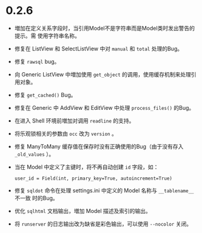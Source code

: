 # 0.2.6

* 増加在定义关系字段时，当引用Model不是字符串而是Model类时发出警告的提示。需
  使用字符串名称。
* 修复在 ListView 和 SelectListView 中对 `manual` 和 `total` 处理的Bug。
* 修复 `rawsql` bug。
* 向 Generic ListView 中増加使用 `get_object` 的调用，使用缓存机制来处理引用对象。
* 修复 `get_cached()` Bug。
* 修复在 Generic 中 AddView 和 EditView 中处理 `process_files()` 的Bug。
* 在进入 Shell 环境前増加对调用 `readline` 的支持。
* 将乐观锁相关的参数由 `occ` 改为 `version` 。
* 修复 ManyToMany 缓存值在保存时没有正确使用的Bug（由于没有存入 `_old_values` ）。
* 当在 Model 中定义了主键时，将不再自动创建 `id` 字段，如：

    ```
    user_id = Field(int, primary_key=True, autoincrement=True)
    ```

* 修复 `sqldot` 命令在处理 settings.ini 中定义的 Model 名称与 `__tablename__` 不一致
  时的Bug。
* 优化 `sqlhtml` 文档输出，増加 Model 描述及索引的输出。
* 将 `runserver` 的日志输出改为缺省是彩色输出，可以使用 `--nocolor` 关闭。
